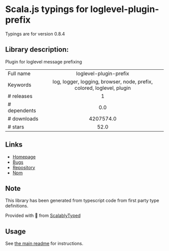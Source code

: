 
# Scala.js typings for loglevel-plugin-prefix

Typings are for version 0.8.4

## Library description:
Plugin for loglevel message prefixing

|                    |                 |
| ------------------ | :-------------: |
| Full name          | loglevel-plugin-prefix |
| Keywords           | log, logger, logging, browser, node, prefix, colored, loglevel, plugin |
| # releases         | 1 |
| # dependents       | 0.0 |
| # downloads        | 4207574.0 |
| # stars            | 52.0 |

## Links
- [Homepage](https://github.com/kutuluk/loglevel-plugin-prefix)
- [Bugs](https://github.com/kutuluk/loglevel-plugin-prefix/issues)
- [Repository](https://github.com/kutuluk/loglevel-plugin-prefix)
- [Npm](https://www.npmjs.com/package/loglevel-plugin-prefix)
    


## Note
This library has been generated from typescript code from first party type definitions.

Provided with :purple_heart: from [ScalablyTyped](https://github.com/oyvindberg/ScalablyTyped)

## Usage
See [the main readme](../../readme.md) for instructions.



